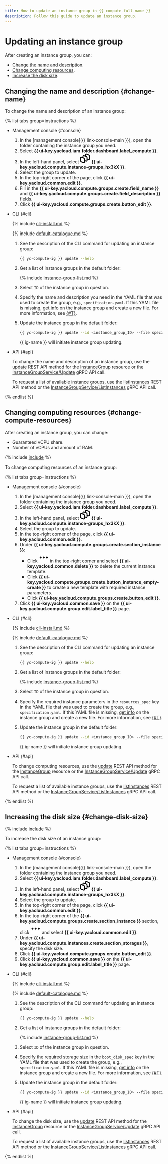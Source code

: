 ```yaml
---
title: How to update an instance group in {{ compute-full-name }}
description: Follow this guide to update an instance group.
---
```


# Updating an instance group

After creating an instance group, you can:

* [Change the name and description](#change-name).
* [Change computing resources](#change-compute-resources).
* [Increase the disk size](#change-disk-size).

## Changing the name and description {#change-name}

To change the name and description of an instance group:

{% list tabs group=instructions %}

- Management console {#console}

  1. In the [management console]({{ link-console-main }}), open the folder containing the instance group you need.
  1. Select **{{ ui-key.yacloud.iam.folder.dashboard.label_compute }}**.
  1. In the left-hand panel, select ![image](../../../_assets/console-icons/layers-3-diagonal.svg) **{{ ui-key.yacloud.compute.instance-groups_hx3kX }}**.
  1. Select the group to update.
  1. In the top-right corner of the page, click **{{ ui-key.yacloud.common.edit }}**.
  1. Fill in the **{{ ui-key.yacloud.compute.groups.create.field_name }}** and **{{ ui-key.yacloud.compute.groups.create.field_description }}** fields.
  1. Click **{{ ui-key.yacloud.compute.groups.create.button_edit }}**.

- CLI {#cli}

  {% include [cli-install.md](../../../_includes/cli-install.md) %}

  {% include [default-catalogue.md](../../../_includes/default-catalogue.md) %}

  1. See the description of the CLI command for updating an instance group:

     ```bash
     {{ yc-compute-ig }} update --help
     ```

  1. Get a list of instance groups in the default folder:

      {% include [instance-group-list.md](../../../_includes/instance-groups/instance-group-list.md) %}

  1. Select `ID` of the instance group in question.
  1. Specify the name and description you need in the YAML file that was used to create the group, e.g., `specification.yaml`. If this YAML file is missing, [get info](get-info.md) on the instance group and create a new file. For more information, see [{#T}](create-fixed-group.md).
  1. Update the instance group in the default folder:

      ```bash
      {{ yc-compute-ig }} update --id <instance_group_ID> --file specification.yaml
      ```

     {{ ig-name }} will initiate instance group updating.

- API {#api}

  To change the name and description of an instance group, use the [update](../../instancegroup/api-ref/InstanceGroup/update.md) REST API method for the [InstanceGroup](../../instancegroup/api-ref/InstanceGroup/index.md) resource or the [InstanceGroupService/Update](../../instancegroup/api-ref/grpc/InstanceGroup/update.md) gRPC API call.

  To request a list of available instance groups, use the [listInstances](../../instancegroup/api-ref/InstanceGroup/listInstances.md) REST API method or the [InstanceGroupService/ListInstances](../../instancegroup/api-ref/grpc/InstanceGroup/listInstances.md) gRPC API call.

{% endlist %}

## Changing computing resources {#change-compute-resources}

After creating an instance group, you can change:

* Guaranteed vCPU share.
* Number of vCPUs and amount of RAM.

{% include [include](../../../_includes/instance-groups/update-stopped-group-disclaimer.md) %}

To change computing resources of an instance group:

{% list tabs group=instructions %}

- Management console {#console}

  1. In the [management console]({{ link-console-main }}), open the folder containing the instance group you need.
  1. Select **{{ ui-key.yacloud.iam.folder.dashboard.label_compute }}**.
  1. In the left-hand panel, select ![image](../../../_assets/console-icons/layers-3-diagonal.svg) **{{ ui-key.yacloud.compute.instance-groups_hx3kX }}**.
  1. Select the group to update.
  1. In the top-right corner of the page, click **{{ ui-key.yacloud.common.edit }}**.
  1. Under **{{ ui-key.yacloud.compute.groups.create.section_instance }}**:
     * Click ![image](../../../_assets/console-icons/ellipsis.svg) in the top-right corner and select **{{ ui-key.yacloud.common.delete }}** to delete the current instance template.
     * Click **{{ ui-key.yacloud.compute.groups.create.button_instance_empty-create }}** to create a new template with required instance parameters.
     * Click **{{ ui-key.yacloud.compute.groups.create.button_edit }}**.
  1. Click **{{ ui-key.yacloud.common.save }}** on the **{{ ui-key.yacloud.compute.group.edit.label_title }}** page.

- CLI {#cli}

  {% include [cli-install.md](../../../_includes/cli-install.md) %}

  {% include [default-catalogue.md](../../../_includes/default-catalogue.md) %}

  1. See the description of the CLI command for updating an instance group:

     ```bash
     {{ yc-compute-ig }} update --help
     ```

  1. Get a list of instance groups in the default folder:

      {% include [instance-group-list.md](../../../_includes/instance-groups/instance-group-list.md) %}

  1. Select `ID` of the instance group in question.
  1. Specify the required instance parameters in the `resources_spec` key in the YAML file that was used to create the group, e.g., `specification.yaml`. If this YAML file is missing, [get info](get-info.md) on the instance group and create a new file. For more information, see [{#T}](create-fixed-group.md).
  1. Update the instance group in the default folder:

      ```bash
      {{ yc-compute-ig }} update --id <instance_group_ID> --file specification.yaml
      ```

     {{ ig-name }} will initiate instance group updating.

- API {#api}

  To change computing resources, use the [update](../../instancegroup/api-ref/InstanceGroup/update.md) REST API method for the [InstanceGroup](../../instancegroup/api-ref/InstanceGroup/index.md) resource or the [InstanceGroupService/Update](../../instancegroup/api-ref/grpc/InstanceGroup/update.md) gRPC API call.

  To request a list of available instance groups, use the [listInstances](../../instancegroup/api-ref/InstanceGroup/listInstances.md) REST API method or the [InstanceGroupService/ListInstances](../../instancegroup/api-ref/grpc/InstanceGroup/listInstances.md) gRPC API call.

{% endlist %}

## Increasing the disk size {#change-disk-size}

{% include [include](../../../_includes/instance-groups/update-stopped-group-disclaimer.md) %}

To increase the disk size of an instance group:

{% list tabs group=instructions %}

- Management console {#console}

  1. In the [management console]({{ link-console-main }}), open the folder containing the instance group you need.
  1. Select **{{ ui-key.yacloud.iam.folder.dashboard.label_compute }}**.
  1. In the left-hand panel, select ![image](../../../_assets/console-icons/layers-3-diagonal.svg) **{{ ui-key.yacloud.compute.instance-groups_hx3kX }}**.
  1. Select the group to update.
  1. In the top-right corner of the page, click **{{ ui-key.yacloud.common.edit }}**.
  1. In the top-right corner of the **{{ ui-key.yacloud.compute.groups.create.section_instance }}** section, click ![image](../../../_assets/console-icons/ellipsis.svg) and select **{{ ui-key.yacloud.common.edit }}**.
  1. Under **{{ ui-key.yacloud.compute.instances.create.section_storages }}**, specify the disk size.
  1. Click **{{ ui-key.yacloud.compute.groups.create.button_edit }}**.
  1. Click **{{ ui-key.yacloud.common.save }}** on the **{{ ui-key.yacloud.compute.group.edit.label_title }}** page.

- CLI {#cli}

  {% include [cli-install.md](../../../_includes/cli-install.md) %}

  {% include [default-catalogue.md](../../../_includes/default-catalogue.md) %}

  1. See the description of the CLI command for updating an instance group:

     ```bash
     {{ yc-compute-ig }} update --help
     ```

  1. Get a list of instance groups in the default folder:

      {% include [instance-group-list.md](../../../_includes/instance-groups/instance-group-list.md) %}

  1. Select `ID` of the instance group in question.
  1. Specify the required storage size in the `boot_disk_spec` key in the YAML file that was used to create the group, e.g., `specification.yaml`. If this YAML file is missing, [get info](get-info.md) on the instance group and create a new file. For more information, see [{#T}](create-fixed-group.md).
  1. Update the instance group in the default folder:

      ```bash
      {{ yc-compute-ig }} update --id <instance_group_ID> --file specification.yaml
      ```

     {{ ig-name }} will initiate instance group updating.

- API {#api}

  To change the disk size, use the [update](../../instancegroup/api-ref/InstanceGroup/update.md) REST API method for the [InstanceGroup](../../instancegroup/api-ref/InstanceGroup/index.md) resource or the [InstanceGroupService/Update](../../instancegroup/api-ref/grpc/InstanceGroup/update.md) gRPC API call.

  To request a list of available instance groups, use the [listInstances](../../instancegroup/api-ref/InstanceGroup/listInstances.md) REST API method or the [InstanceGroupService/ListInstances](../../instancegroup/api-ref/grpc/InstanceGroup/listInstances.md) gRPC API call.

{% endlist %}

